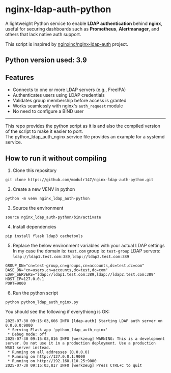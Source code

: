 # nginx-ldap-auth-python

A lightweight Python service to enable **LDAP authentication** behind **nginx**, useful for securing dashboards such as **Prometheus**, **Alertmanager**, and others that lack native auth support.

This script is inspired by [nginxinc/nginx-ldap-auth](https://github.com/nginxinc/nginx-ldap-auth) project.

**Python version used: 3.9**
---

## Features

- Connects to one or more LDAP servers (e.g., FreeIPA)
- Authenticates users using LDAP credentials
- Validates group membership before access is granted
- Works seamlessly with nginx's `auth_request` module
- No need to configure a BIND user

---

This repo provides the python script as it is and also the compiled version of the script to make it easier to port.  
The python_ldap_auth_nginx.service file provides an example for a systemd service.

## How to run it without compiling

1. Clone this repository
```
git clone https://github.com/modulr147/nginx-ldap-auth-python.git
```
3. Create a new VENV in python
```
python -m venv nginx_ldap_auth-python
```
3. Source the environment
```
source nginx_ldap_auth-python/bin/activate
```
4. Install dependencies
```
pip install flask ldap3 cachetools
```
5. Replace the below environment variables with your actual LDAP settings
In my case the domain is: `test.com` group is: `test-group` LDAP servers: `ldap://ldap1.test.com:389,ldap://ldap2.test.com:389`
```
GROUP_DN="cn=test-group,cn=groups,cn=accounts,dc=test,dc=com"
BASE_DN="cn=users,cn=accounts,dc=test,dc=com"
LDAP_SERVERS="ldap://ldap1.test.com:389,ldap://ldap2.test.com:389"
HOST_IP=127.0.0.1
PORT=9000
```
6. Run the python script
```
python python_ldap_auth_nginx.py
```
You should see the following if everythiong is OK:
```
2025-07-30 09:15:03,666 INFO [ldap-auth] Starting LDAP auth server on 0.0.0.0:9000
 * Serving Flask app 'python_ldap_auth_nginx'
 * Debug mode: off
2025-07-30 09:15:03,816 INFO [werkzeug] WARNING: This is a development server. Do not use it in a production deployment. Use a production WSGI server instead.
 * Running on all addresses (0.0.0.0)
 * Running on http://127.0.0.1:9000
 * Running on http://192.168.110.25:9000
2025-07-30 09:15:03,817 INFO [werkzeug] Press CTRL+C to quit
```
